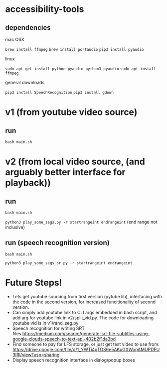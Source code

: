 # accessibility-tools

## dependencies 

mac OSX

`brew install ffmpeg`
`brew install portaudio`
`pip3 install pyaudio`

linux

`sudo apt-get install python-pyaudio python3-pyaudio`
`sudo apt install ffmpeg`

general downloads

`pip3 install SpeechRecognition`
`pip3 install gdown`

# v1 (from youtube video source)

## run 

`bash main.sh`


# v2 (from local video source, (and arguably better interface for playback))

## run

`bash main.sh`

`python3 play_some_segs.py -r startrangeint endrangeint` (end range not inclusive)

## run (speech recognition version)

`bash main.sh`

`python3 play_some_segs_sr.py -r startrangeint endrangeint`

# Future Steps!

- Lets get youtube sourcing from first version (pytube lib), interfacing with the code in the second version, for increased funcitionality of second version. 
- Can simply add youtube link to CLI args embedded in bash script, and add arg for youtube link in v2/split_vid.py. The code for downloading youtube vid is in v1/rand_seg.py
- Speech recognition for writing SRT files.https://medium.com/searce/generate-srt-file-subtitles-using-google-clouds-speech-to-text-api-402b2f1da3bd
- Find someone to pay for LFS storage, or just get test video to use from: https://drive.google.com/file/d/1_YWTi4gTOS6e5AKuGXWopAMUPDFU3IRl/view?usp=sharing
- Display speech recognition interface in dialog/popup boxes
